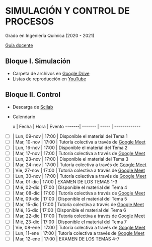 # SIMULACIÓN Y CONTROL DE PROCESOS

 Grado en Ingeniería Química (2020 - 2021)
 
 [Guía docente](https://iquimica.ugr.es/sites/departamentos_files/departamentos_iquimica/public/inline-files/2020-21_220_11_41_Simulacion_Control_Procesos.pdf)


## Bloque I. Simulación

* Carpeta de archivos en [Google Drive](https://drive.google.com/drive/folders/1f5oBHUeEjwEuv7M8pTJEIiroGQr25Cw-?usp=sharing) 
* Listas de reproducción en [YouTube](https://www.youtube.com/playlist?list=PLY7KaFBcCn-wRBAF-B86bEeSPU6pb234r)


## Bloque II. Control

* Descarga de [Scilab](http://www.scilab.org/)

* Calendario

   x   | Fecha       | Hora  | Evento
-------| ------- | ----- | -------------
- [ ] | Lun, 09-nov | 17:00 | Disponible el material del Tema 1
- [ ] | Mar, 10-nov | 17:00 | Tutoría colectiva a través de [Google Meet](https://meet.google.com/rzw-gnwt-wmh)
- [ ] | Lun, 16-nov | 17:00 | Disponible el material del Tema 2
- [ ] | Mar, 17-nov | 17:00 | Tutoría colectiva a través de [Google Meet](https://meet.google.com/rzw-gnwt-wmh)
- [ ] | Lun, 23-nov | 17:00 | Disponible el material del Tema 3
- [ ] | Mar, 24-nov | 17:00 | Tutoría colectiva a través de [Google Meet](https://meet.google.com/rzw-gnwt-wmh)
- [ ] | Vie, 27-nov | 17:00 | Tutoría colectiva a través de [Google Meet](https://meet.google.com/rzw-gnwt-wmh)
- [ ] | Lun, 30-nov | 17:00 | Tutoría colectiva a través de [Google Meet](https://meet.google.com/rzw-gnwt-wmh)
- [ ] | Mar, 01-dic | 17:00 | EXAMEN DE LOS TEMAS 1-3
- [ ] | Mié, 02-dic | 17:00 | Disponible el material del Tema 4
- [ ] | Mar, 08-dic | 17:00 | Tutoría colectiva a través de [Google Meet](https://meet.google.com/rzw-gnwt-wmh)
- [ ] | Mié, 09-dic | 17:00 | Disponible el material del Tema 5
- [ ] | Mar, 15-dic | 17:00 | Tutoría colectiva a través de [Google Meet](https://meet.google.com/rzw-gnwt-wmh)
- [ ] | Mié, 16-dic | 17:00 | Disponible el material del Tema 6
- [ ] | Mar, 22-dic | 17:00 | Tutoría colectiva a través de [Google Meet](https://meet.google.com/rzw-gnwt-wmh)
- [ ] | Mié, 23-dic | 17:00 | Disponible el material del Tema 7
- [ ] | Vie, 08-ene | 17:00 | Tutoría colectiva a través de [Google Meet](https://meet.google.com/rzw-gnwt-wmh)
- [ ] | Lun, 11-ene | 17:00 | Tutoría colectiva a través de [Google Meet](https://meet.google.com/rzw-gnwt-wmh)
- [ ] | Mar, 12-ene | 17:00 | EXAMEN DE LOS TEMAS 4-7
